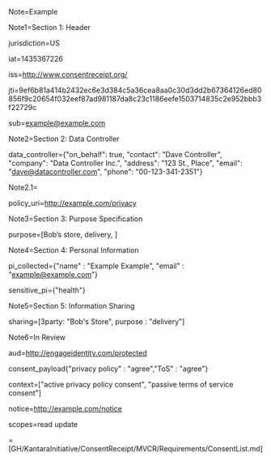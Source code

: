 Note=Example

Note1=Section 1: Header

jurisdiction=US

iat=1435367226

iss=http://www.consentreceipt.org/

jti=9ef6b81a414b2432ec6e3d384c5a36cea8aa0c30d3dd2b67364126ed80856f9c20654f032eef87ad981187da8c23c1186eefe1503714835c2e952bbb3f22729c

sub=example@example.com

Note2=Section 2: Data Controller

data_controller={"on_behalf": true, "contact": "Dave Controller", "company": "Data Controller Inc.", "address": "123 St., Place", "email": "dave@datacontroller.com", "phone": "00-123-341-2351"}

Note2.1=</i>
	
policy_uri=http://example.com/privacy

Note3=Section 3: Purpose Specification			

purpose=[Bob’s store, delivery, ]

Note4=Section 4: Personal Information			

pi_collected={"name" : "Example Example", "email" : "example@example.com"}

sensitive_pi={"health"}

Note5=Section 5: Information Sharing

sharing=[3party: "Bob's Store", purpose : "delivery"]

Note6=In Review			

aud=http://engageidentity.com/protected

consent_payload{"privacy policy" : "agree","ToS" : "agree"}

context=["active privacy policy consent", "passive terms of service consent"]

notice=http://example.com/notice

scopes=read update

=[GH/KantaraInitiative/ConsentReceipt/MVCR/Requirements/ConsentList.md]
